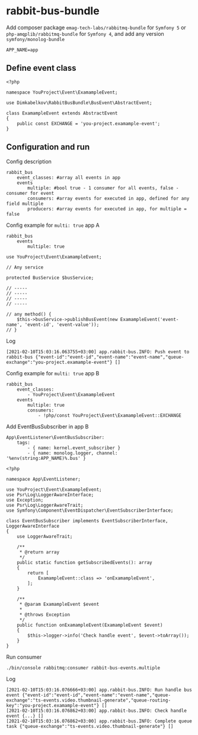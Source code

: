 # rabbit-bus-bundle

Add composer package `emag-tech-labs/rabbitmq-bundle` for `Symfony 5` or `php-amqplib/rabbitmq-bundle` for `Symfony 4`,
and add any version `symfony/monolog-bundle`

```
APP_NAME=app
```

## Define event class

```
<?php

namespace YouProject\Event\ExamampleEvent;

use Dimkabelkov\RabbitBusBundle\BusEvent\AbstractEvent;

class ExamampleEvent extends AbstractEvent
{
    public const EXCHANGE = 'you-project.examample-event';
}

```

## Configuration and run

Config description

```
rabbit_bus
    event_classes: #array all events in app
    events
        multiple: #bool true - 1 consumer for all events, false - consumer for event 
        consumers: #array events for executed in app, defined for any field multiple
        producers: #array events for executed in app, for multiple = false
```

Config example for `multi: true` app A

```
rabbit_bus
    events
        multiple: true
```

```
use YouProject\Event\ExamampleEvent;

// Any service

protected BusService $busService;

// -----
// -----
// -----
// -----

// any method() {
    $this->busService->publishBusEvent(new ExamampleEvent('event-name', 'event-id', 'event-value'));
// }
```

Log

```
[2021-02-10T15:03:16.063755+03:00] app.rabbit-bus.INFO: Push event to rabbit-bus {"event-id":"event-id","event-name":"event-name","queue-exchange":"you-project.examample-event"} []
```

Config example for `multi: true` app B

```
rabbit_bus
    event_classes:
        - YouProject\Event\ExamampleEvent
    events
        multiple: true
        consumers:
            - !php/const YouProject\Event\ExamampleEvent::EXCHANGE
```

Add EventBusSubscriber in app B

```
App\EventListener\EventBusSubscriber:
    tags:
        - { name: kernel.event_subscriber }
        - { name: monolog.logger, channel: '%env(string:APP_NAME)%.bus' }
```

```
<?php

namespace App\EventListener;

use YouProject\Event\ExamampleEvent;
use Psr\Log\LoggerAwareInterface;
use Exception;
use Psr\Log\LoggerAwareTrait;
use Symfony\Component\EventDispatcher\EventSubscriberInterface;

class EventBusSubscriber implements EventSubscriberInterface, LoggerAwareInterface
{
    use LoggerAwareTrait;

    /**
     * @return array
     */
    public static function getSubscribedEvents(): array
    {
        return [
            ExamampleEvent::class => 'onExamampleEvent',
        ];
    }

    /**
     * @param ExamampleEvent $event
     *
     * @throws Exception
     */
    public function onExamampleEvent(ExamampleEvent $event)
    {
        $this->logger->info('Check handle event', $event->toArray());
    }
}
```

Run consumer

```
./bin/console rabbitmq:consumer rabbit-bus-events.multiple
```

Log

```
[2021-02-10T15:03:16.076666+03:00] app.rabbit-bus.INFO: Run handle bus event {"event-id":"event-id","event-name":"event-name","queue-exchange":"ts-events.video.thumbnail-generate","queue-routing-key":"you-project.examample-event"} []
[2021-02-10T15:03:16.076862+03:00] app.rabbit-bus.INFO: Check handle event {...} []
[2021-02-10T15:03:16.076862+03:00] app.rabbit-bus.INFO: Complete queue task {"queue-exchange":"ts-events.video.thumbnail-generate"} []
```

